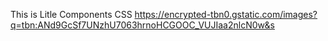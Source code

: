 This is Litle Components CSS
https://encrypted-tbn0.gstatic.com/images?q=tbn:ANd9GcSf7UNzhU7063hrnoHCGOOC_VUJIaa2nlcN0w&s
